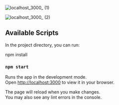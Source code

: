 ![localhost_3000_ (1)](https://firebasestorage.googleapis.com/v0/b/shop-5a25b.appspot.com/o/1711434900336phoneVerification.png?alt=media&token=5ddf8960-6bab-475a-a24e-9ed534608784)

![localhost_3000_ (2)](https://firebasestorage.googleapis.com/v0/b/shop-5a25b.appspot.com/o/1711434805727otpVerification.png?alt=media&token=c4a95a5d-0d1c-4eba-b8b6-6db14688f8e0)


## Available Scripts

In the project directory, you can run:

npm install
### `npm start`

Runs the app in the development mode.\
Open [http://localhost:3000](http://localhost:3000) to view it in your browser.

The page will reload when you make changes.\
You may also see any lint errors in the console.

